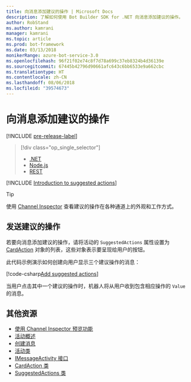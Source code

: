 ```yaml
---
title: 向消息添加建议的操作 | Microsoft Docs
description: 了解如何使用 Bot Builder SDK for .NET 向消息添加建议的操作。
author: RobStand
ms.author: kamrani
manager: kamrani
ms.topic: article
ms.prod: bot-framework
ms.date: 03/13/2018
monikerRange: azure-bot-service-3.0
ms.openlocfilehash: 96f21f02e74c8f7d78a699c37eb8324b4d36139e
ms.sourcegitcommit: 67445b42796d90661afc643c6bb6533e9a662cbc
ms.translationtype: HT
ms.contentlocale: zh-CN
ms.lasthandoff: 08/06/2018
ms.locfileid: "39574673"
---
```

# <a name="add-suggested-actions-to-messages"></a>向消息添加建议的操作

[!INCLUDE [pre-release-label](../includes/pre-release-label-v3.md)]

> [!div class="op_single_selector"]
> - [.NET](../dotnet/bot-builder-dotnet-add-suggested-actions.md)
> - [Node.js](../nodejs/bot-builder-nodejs-send-suggested-actions.md)
> - [REST](../rest-api/bot-framework-rest-connector-add-suggested-actions.md)

[!INCLUDE [Introduction to suggested actions](../includes/snippet-suggested-actions-intro.md)]

> [!TIP]
> 使用 [Channel Inspector][channelInspector] 查看建议的操作在各种通道上的外观和工作方式。

## <a name="send-suggested-actions"></a>发送建议的操作

若要向消息添加建议的操作，请将活动的 `SuggestedActions` 属性设置为 [CardAction][cardAction] 对象的列表，这些对象表示要呈现给用户的按钮。 

此代码示例演示如何创建向用户显示三个建议操作的消息：

[!code-csharp[Add suggested actions](../includes/code/dotnet-add-suggested-actions.cs#addSuggestedActions)]

当用户点击其中一个建议的操作时，机器人将从用户收到包含相应操作的 `Value` 的消息。

## <a name="additional-resources"></a>其他资源

- [使用 Channel Inspector 预览功能][inspector]
- [活动概述](bot-builder-dotnet-activities.md)
- [创建消息](bot-builder-dotnet-create-messages.md)
- <a href="https://docs.botframework.com/en-us/csharp/builder/sdkreference/dc/d2f/class_microsoft_1_1_bot_1_1_connector_1_1_activity.html" target="_blank">活动类</a>
- <a href="/dotnet/api/microsoft.bot.connector.imessageactivity" target="_blank">IMessageActivity 接口</a>
- <a href="/dotnet/api/microsoft.bot.connector.cardaction" target="_blank">CardAction 类</a>
- <a href="/dotnet/api/microsoft.bot.connector.suggestedactions" target="_blank">SuggestedActions 类</a>

[cardAction]: /dotnet/api/microsoft.bot.connector.cardaction

[inspector]: ../bot-service-channel-inspector.md

[channelInspector]: ../bot-service-channel-inspector.md


